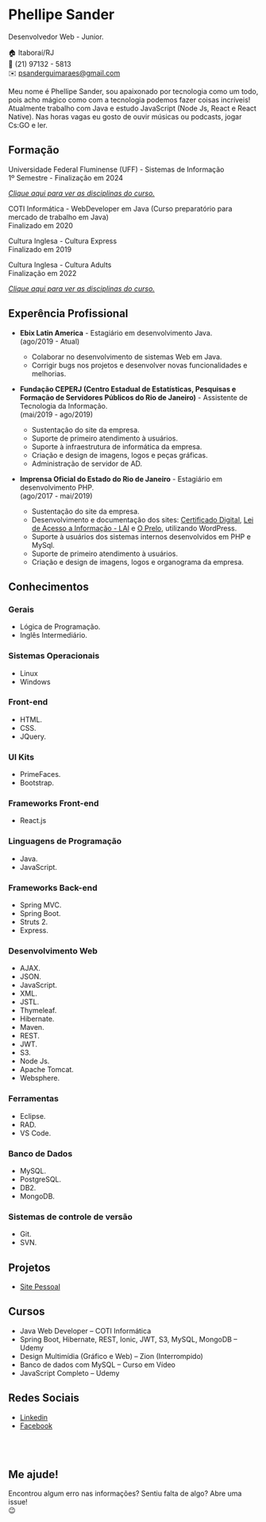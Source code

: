 # Phellipe Sander
Desenvolvedor Web - Junior.

:house:      Itaboraí/RJ <br>
:iphone:     (21) 97132 - 5813 <br>
:envelope:   psanderguimaraes@gmail.com

Meu nome é Phellipe Sander, sou apaixonado por tecnologia como um todo, pois acho mágico como com a tecnologia podemos fazer coisas incríveis! Atualmente trabalho com Java e estudo JavaScript (Node Js, React e React Native).
Nas horas vagas eu gosto de ouvir músicas ou podcasts, jogar Cs:GO e ler.

## Formação
Universidade Federal Fluminense (UFF) - Sistemas de Informação <br>
1º Semestre - Finalização em 2024

[_Clique aqui para ver as disciplinas do curso._](http://www.ic.uff.br/images/documentos/sistemas_de_informacao/arquivos/Curriculo/PPC_COMPLETO.pdf)

COTI Informática - WebDeveloper em Java (Curso preparatório para mercado de trabalho em Java) <br>
Finalizado em 2020

Cultura Inglesa - Cultura Express <br>
Finalizado em 2019

Cultura Inglesa - Cultura Adults <br>
Finalização em 2022

[_Clique aqui para ver as disciplinas do curso._](COTI.md)
 
## Experência Profissional

* **Ebix Latin America** - Estagiário em desenvolvimento Java. <br>
(ago/2019 -  Atual)
  * Colaborar no desenvolvimento de sistemas Web em Java.
  * Corrigir bugs nos projetos e desenvolver novas funcionalidades e melhorias.


 
* **Fundação CEPERJ (Centro Estadual de Estatísticas, Pesquisas e Formação de Servidores Públicos do Rio de Janeiro)** -
Assistente de Tecnologia da Informação. <br>
(mai/2019 -  ago/2019)
  * Sustentação do site da empresa. 
  * Suporte de primeiro atendimento à usuários. 
  * Suporte à infraestrutura de informática da empresa. 
  * Criação e design de imagens, logos e peças gráficas.
  * Administração de servidor de AD.



* **Imprensa Oficial do Estado do Rio de Janeiro** - Estagiário em desenvolvimento PHP. <br>
(ago/2017 -  mai/2019) 
  * Sustentação do site da empresa. 
  * Desenvolvimento e documentação dos sites: [Certificado Digital](http://certificadodigital.ioerj.com.br), [Lei de Acesso a Informação - LAI](http://lai.ioerj.com.br/) e [O Prelo](http://oprelo.ioerj.com.br/), utilizando WordPress.
  * Suporte à usuários dos sistemas internos desenvolvidos em PHP e MySql.
  * Suporte de primeiro atendimento à usuários. 
  * Criação e design de imagens, logos e organograma da empresa.


## Conhecimentos

### Gerais
* Lógica de Programação.
* Inglês Intermediário.

### Sistemas Operacionais
* Linux
* Windows

### Front-end
* HTML.
* CSS.
* JQuery.

### UI Kits
* PrimeFaces.
* Bootstrap.

### Frameworks Front-end
* React.js

### Linguagens de Programação
* Java.
* JavaScript.

### Frameworks Back-end
* Spring MVC.
* Spring Boot.
* Struts 2.
* Express.

### Desenvolvimento Web
* AJAX.
* JSON.
* JavaScript.
* XML.
* JSTL.
* Thymeleaf.
* Hibernate.
* Maven.
* REST.
* JWT.
* S3.
* Node Js.
* Apache Tomcat.
* Websphere.

### Ferramentas
* Eclipse.
* RAD.
* VS Code.

### Banco de Dados
* MySQL.
* PostgreSQL.
* DB2.
* MongoDB.

### Sistemas de controle de versão
* Git.
* SVN.

## Projetos
* [Site Pessoal](#)

## Cursos
* Java Web Developer – COTI Informática
* Spring Boot, Hibernate, REST, Ionic, JWT, S3, MySQL, MongoDB – Udemy
* Design Multimídia (Gráfico e Web) – Zion (Interrompido)
* Banco de dados com MySQL –  Curso em Vídeo
* JavaScript Completo – Udemy


## Redes Sociais
*  [Linkedin](https://www.linkedin.com/in/phellipe-sander/)
*  [Facebook](https://www.facebook.com/phellipe.sander)

<br><br>

## Me ajude!
Encontrou algum erro nas informações? Sentiu falta de algo? Abre uma issue! <br> :wink:
